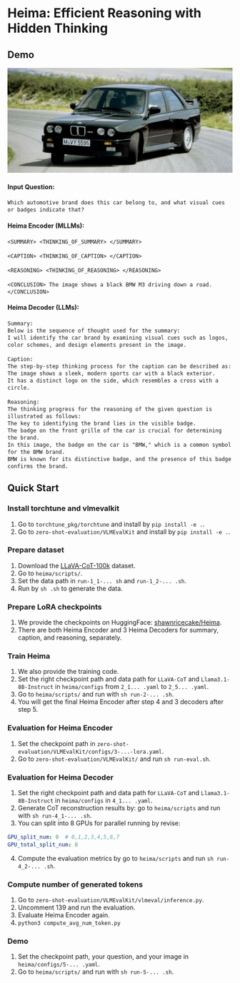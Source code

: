 # Heima: Efficient Reasoning with Hidden Thinking


## Demo
![M3](asserts/1987-BMW-E30-M3.png)

#### Input Question: 
```
Which automotive brand does this car belong to, and what visual cues or badges indicate that?
```

#### Heima Encoder (MLLMs):
```
<SUMMARY> <THINKING_OF_SUMMARY> </SUMMARY>

<CAPTION> <THINKING_OF_CAPTION> </CAPTION>

<REASONING> <THINKING_OF_REASONING> </REASONING>

<CONCLUSION> The image shows a black BMW M3 driving down a road. </CONCLUSION>
```

#### Heima Decoder (LLMs):
```
Summary:
Below is the sequence of thought used for the summary: 
I will identify the car brand by examining visual cues such as logos, 
color schemes, and design elements present in the image.

Caption:
The step-by-step thinking process for the caption can be described as: 
The image shows a sleek, modern sports car with a black exterior. 
It has a distinct logo on the side, which resembles a cross with a circle.

Reasoning:
The thinking progress for the reasoning of the given question is illustrated as follows: 
The key to identifying the brand lies in the visible badge. 
The badge on the front grille of the car is crucial for determining the brand. 
In this image, the badge on the car is "BMW," which is a common symbol for the BMW brand. 
BMW is known for its distinctive badge, and the presence of this badge confirms the brand.
```


## Quick Start

### Install torchtune and vlmevalkit
1. Go to `torchtune_pkg/torchtune` and install by `pip install -e .`.
2. Go to `zero-shot-evaluation/VLMEvalKit` and install by `pip install -e .`.


### Prepare dataset
1. Download the [LLaVA-CoT-100k](https://huggingface.co/datasets/Xkev/LLaVA-CoT-100k) dataset.
2. Go to `heima/scripts/`.
3. Set the data path in `run-1_1-... sh` and `run-1_2-... .sh`.
4. Run by `sh .sh` to generate the data.


### Prepare LoRA checkpoints
1. We provide the checkpoints on HuggingFace: [shawnricecake/Heima](https://huggingface.co/shawnricecake/Heima/tree/main).
2. There are both Heima Encoder and 3 Heima Decoders for summary, caption, and reasoning, separately.


### Train Heima
1. We also provide the training code.
2. Set the right checkpoint path and data path for `LLaVA-CoT` and `Llama3.1-8B-Instruct` in `heima/configs` from `2_1... .yaml` to `2_5... .yaml`.
3. Go to `heima/scripts/` and run with `sh run-2-... .sh`.
4. You will get the final Heima Encoder after step 4 and 3 decoders after step 5.


### Evaluation for Heima Encoder
1. Set the checkpoint path in `zero-shot-evaluation/VLMEvalKit/configs/3-...-lora.yaml`.
2. Go to `zero-shot-evaluation/VLMEvalKit/` and run `sh run-eval.sh`.


### Evaluation for Heima Decoder
1. Set the right checkpoint path and data path for `LLaVA-CoT` and `Llama3.1-8B-Instruct` in `heima/configs` in `4_1... .yaml`.
2. Generate CoT reconstruction results by: go to `heima/scripts` and run with `sh run-4_1-... .sh`.
3. You can split into 8 GPUs for parallel running by revise:
```yaml
GPU_split_num: 0  # 0,1,2,3,4,5,6,7
GPU_total_split_num: 8
```
4. Compute the evaluation metrics by go to `heima/scripts` and run `sh run-4_2-... .sh`.


### Compute number of generated tokens
1. Go to `zero-shot-evaluation/VLMEvalKit/vlmeval/inference.py`.
2. Uncomment 139 and run the evaluation.
3. Evaluate Heima Encoder again.
4. `python3 compute_avg_num_token.py`


### Demo
1. Set the checkpoint path, your question, and your image in `heima/configs/5-... .yaml`.
2. Go to `heima/scripts/` and run with `sh run-5-... .sh`.

